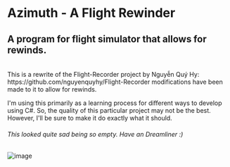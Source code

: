 # Azimuth - A Flight Rewinder

## A program for flight simulator that allows for rewinds.
<br>
This is a rewrite of the Flight-Recorder project by Nguyễn Quý Hy: https://github.com/nguyenquyhy/Flight-Recorder
modifications have been made to it to allow for rewinds.

I'm using this primarily as a learning process for different ways to develop using C#. So, the quality of this particular project may not be the best.
However, I'll be sure to make it do exactly what it should.

###### This looked quite sad being so empty. Have an Dreamliner :)

![image](https://user-images.githubusercontent.com/94312908/159028753-cd0090c5-bc92-4b78-a238-0784293de5ec.png)
